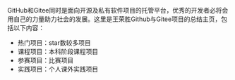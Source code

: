 GitHub和Gitee同时是面向开源及私有软件项目的托管平台，优秀的开发者必将会用自己的力量助力社会的发展。这里是王荣胜Github与Gitee项目的总结主页，包括以下内容：

- 热门项目：star数较多项目
- 课程项目：本科阶段课程项目
- 参赛项目：比赛项目
- 实践项目：个人课外实践项目
